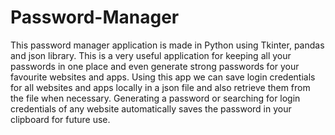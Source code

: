 # Password-Manager
This password manager application is made in Python using Tkinter, pandas and json library.  This is a very useful application for keeping all your passwords in one place and even generate strong passwords for your favourite websites and apps.  Using this app we can save login credentials for all websites and apps locally in a json file and also retrieve them from the file when necessary.  Generating a password or searching for login credentials of any website automatically saves the password in your clipboard for future use.
